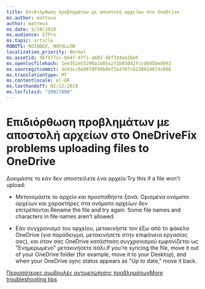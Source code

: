 ```yaml
---
title: Επιδιόρθωση προβλημάτων με αποστολή αρχείων στο OneDrive
ms.author: matteva
author: matteva
ms.date: 5/18/2018
ms.audience: ITPro
ms.topic: article
ROBOTS: NOINDEX, NOFOLLOW
localization_priority: Normal
ms.assetid: 467477cc-9d4f-47f1-a602-dbf334a42be5
ms.openlocfilehash: 1ee352e55290a1b05a2f1b03d42fccd895be4993
ms.sourcegitcommit: dd43cc0a9470f98b8ef2a3787c823801d674c666
ms.translationtype: MT
ms.contentlocale: el-GR
ms.lasthandoff: 02/12/2019
ms.locfileid: "29917898"
---
```

# <a name="fix-problems-uploading-files-to-onedrive"></a><span data-ttu-id="45eea-102">Επιδιόρθωση προβλημάτων με αποστολή αρχείων στο OneDrive</span><span class="sxs-lookup"><span data-stu-id="45eea-102">Fix problems uploading files to OneDrive</span></span>

<span data-ttu-id="45eea-103">Δοκιμάστε το εάν δεν αποστείλετε ένα αρχείο:</span><span class="sxs-lookup"><span data-stu-id="45eea-103">Try this if a file won't upload:</span></span>
  
- <span data-ttu-id="45eea-p101">Μετονομάστε το αρχείο και προσπαθήστε ξανά. Ορισμένα ονόματα αρχείων και χαρακτήρες στα ονόματα αρχείων δεν επιτρέπονται.</span><span class="sxs-lookup"><span data-stu-id="45eea-p101">Rename the file and try again. Some file names and characters in file names aren't allowed.</span></span> 
    
- <span data-ttu-id="45eea-106">Εάν συγχρονισμό του αρχείου, μετακινήστε τον έξω από το φάκελο OneDrive (για παράδειγμα, μετακινήσετε στην επιφάνεια εργασίας σας), και όταν σας OneDrive κατάσταση συγχρονισμού εμφανίζεται ως "Ενημερωμένο" μετακινήσετε πάλι.</span><span class="sxs-lookup"><span data-stu-id="45eea-106">If you're syncing the file, move it out of your OneDrive folder (for example, move it to your Desktop), and when your OneDrive sync status appears as "Up to date," move it back.</span></span> 
    
[<span data-ttu-id="45eea-107">Περισσότερες συμβουλές αντιμετώπισης προβλημάτων</span><span class="sxs-lookup"><span data-stu-id="45eea-107">More troubleshooting tips</span></span>](https://go.microsoft.com/fwlink/?linkid=873155)
  

